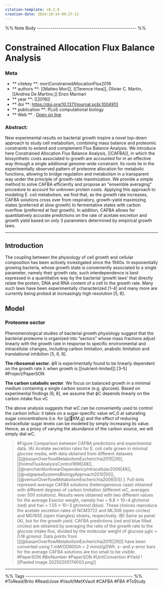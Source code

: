 ```yaml
---
citation-template: v0.2.0
creation-date: 2024:10:14-09:27:11
---
```



%% Note Body --------------------------------------------------- %%
# Constrained Allocation Flux Balance Analysis

### Meta
- ** citekey **: moriConstrainedAllocationFlux2016
- ** authors **: [[Matteo Mori]], [[Terence Hwa]], Olivier C. Martin, [[Andrea De Martino,]] Enzo Marinari
- ** year **: [[2016]]
- ** doi **: https://doi.org/10.1371/journal.pcbi.1004913
- ** publication **: PLoS computational biology
- ** Web ** : [Open on line]()


### Abstract:
New experimental results on bacterial growth inspire a novel top-down approach to study cell metabolism, combining mass balance and proteomic constraints to extend and complement Flux Balance Analysis. We introduce here Constrained Allocation Flux Balance Analysis, [[CAFBA]], in which the biosynthetic costs associated to growth are accounted for in an effective way through a single additional genome-wide constraint. Its roots lie in the experimentally observed pattern of proteome allocation for metabolic functions, allowing to bridge regulation and metabolism in a transparent way under the principle of growth-rate maximization. We provide a simple method to solve CAFBA efficiently and propose an "ensemble averaging" procedure to account for unknown protein costs. Applying this approach to modeling E. coli metabolism, we find that, as the growth rate increases, CAFBA solutions cross over from respiratory, growth-yield maximizing states (preferred at slow growth) to fermentative states with carbon overflow (preferred at fast growth). In addition, CAFBA allows for quantitatively accurate predictions on the rate of acetate excretion and growth yield based on only 3 parameters determined by empirical growth laws.

___


## Introduction

The coupling between the physiology of cell growth and cellular composition has been actively investigated since the 1940s. In exponentially growing bacteria, whose growth state is conveniently associated to a single parameter, namely their growth rate, such interdependence is best expressed in a quantitative way by the bacterial ‘growth laws’ that directly relate the protein, DNA and RNA content of a cell to the growth rate. Many such laws have been experimentally characterized [1–4] and many more are currently being probed at increasingly high resolution [5, 6].

## Model

### Proteome sector

Phenomenological studies of bacterial growth physiology suggest that the bacterial proteome is organized into “sectors” whose mass fractions adjust linearly with the growth rate in response to specific environmental and intracellular changes, including carbon limitation, anabolic limitation and translational inhibition [5, 6, 8]. 

**The ribosomal sector**. ϕR is experimentally found to be linearly dependent on the growth rate λ when growth is [[nutrient-limited]] [3–5] #Project/PaperSON 

**The carbon catabolic sector**. We focus on balanced growth in a minimal medium containing a single carbon source (e.g. glucose). Based on experimental findings [6, 8], we assume that ϕC depends linearly on the carbon intake flux vC

The above analysis suggests that wC can be conveniently used to control the carbon influx: it takes on a sugar-specific value wC,0 at saturating sugar concentrations (i.e. for [g]KM,g) and the effect of reducing extracellular sugar levels can be modeled by simply increasing its value. Hence, as a proxy of varying the abundance of the carbon source, we will simply dial wC.


> #Figure Comparison between CAFBA predictions and experimental data. (A) Acetate secretion rates for E. coli cells grown in minimal glucose media, with data obtained from different datasets \[[[@basanOverflowMetabolismEscherichia2015|29]], [[holmsFluxAnalysisControl1996|48]], [[@nanchenNonlinearDependencyIntracellular2006|49]],  [[@valgepeaSystemsBiologyApproach2010|50]], [[@vemuriOverflowMetabolismEscherichia2006|51]] \]. Full dots represent average CAFBA solutions (heterogeneous case) obtained with different degrees of carbon limitation (different wC, averages over 500 solutions). Results were obtained with two different values for the average Esector weight, namely hwi = 8.8 × 10−4 gh/mmol (red) and hwi = 1.55 × 10−3 gh/mmol (blue). These choices reproduce the acetate secretion rates of NCM3722 and ML308 (open circles) and MG1655 (open triangles) strains, respectively. (B) Same as panel (A), but for the growth yield. CAFBA predictions (red and blue filled circles) are obtained by averaging the ratio of the growth rate to the glucose intake flux, divided by the molecular weight of glucose μglc = 0.18 g/mmol. Data points from \[[[@basanOverflowMetabolismEscherichia2015|29]]\] have been converted using 1 $mM/OD600/h$ = 2 $mmol/gDW h$. x- and y-error bars for the average CAFBA solutions are too small to be visible. #PaperSON #BioNumber #PaperSON #UnitConvertion #Yield
> ![[Pasted image 20250205174003.png]]




___
%% Tags  ------------------------------------------------------- %%
#ToRead/Brito
#Read/Jose
#Vault/MetXVault 
#CAFBA
#FBA
#ToStudy